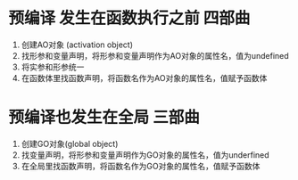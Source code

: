 # 预编译 发生在函数执行之前 四部曲
1. 创建AO对象 (activation object)
2. 找形参和变量声明，将形参和变量声明作为AO对象的属性名，值为undefined
3. 将实参和形参统一
4. 在函数体里找函数声明，将函数名作为AO对象的属性名，值赋予函数体

# 预编译也发生在全局 三部曲
1. 创建GO对象(global object)
2. 找变量声明，将形参和变量声明作为GO对象的属性名，值为underfined
3. 在全局里找函数声明，将函数名作为GO对象的属性名，值赋予函数体